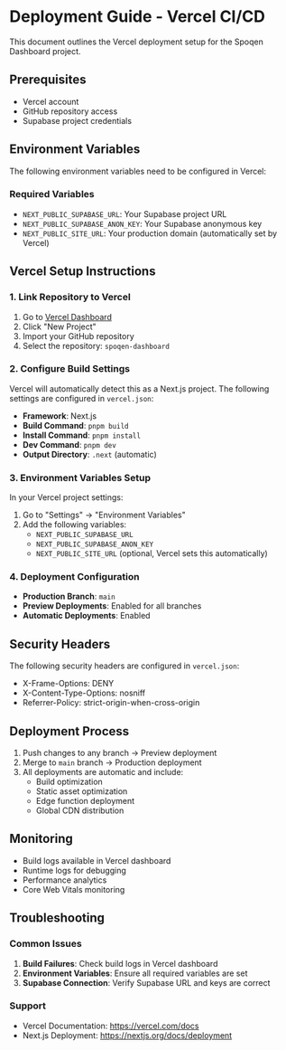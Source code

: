 # Deployment Guide - Vercel CI/CD

This document outlines the Vercel deployment setup for the Spoqen Dashboard project.

## Prerequisites

- Vercel account
- GitHub repository access
- Supabase project credentials

## Environment Variables

The following environment variables need to be configured in Vercel:

### Required Variables
- `NEXT_PUBLIC_SUPABASE_URL`: Your Supabase project URL
- `NEXT_PUBLIC_SUPABASE_ANON_KEY`: Your Supabase anonymous key
- `NEXT_PUBLIC_SITE_URL`: Your production domain (automatically set by Vercel)

## Vercel Setup Instructions

### 1. Link Repository to Vercel

1. Go to [Vercel Dashboard](https://vercel.com/dashboard)
2. Click "New Project"
3. Import your GitHub repository
4. Select the repository: `spoqen-dashboard`

### 2. Configure Build Settings

Vercel will automatically detect this as a Next.js project. The following settings are configured in `vercel.json`:

- **Framework**: Next.js
- **Build Command**: `pnpm build`
- **Install Command**: `pnpm install`
- **Dev Command**: `pnpm dev`
- **Output Directory**: `.next` (automatic)

### 3. Environment Variables Setup

In your Vercel project settings:

1. Go to "Settings" → "Environment Variables"
2. Add the following variables:
   - `NEXT_PUBLIC_SUPABASE_URL`
   - `NEXT_PUBLIC_SUPABASE_ANON_KEY`
   - `NEXT_PUBLIC_SITE_URL` (optional, Vercel sets this automatically)

### 4. Deployment Configuration

- **Production Branch**: `main`
- **Preview Deployments**: Enabled for all branches
- **Automatic Deployments**: Enabled

## Security Headers

The following security headers are configured in `vercel.json`:
- X-Frame-Options: DENY
- X-Content-Type-Options: nosniff
- Referrer-Policy: strict-origin-when-cross-origin

## Deployment Process

1. Push changes to any branch → Preview deployment
2. Merge to `main` branch → Production deployment
3. All deployments are automatic and include:
   - Build optimization
   - Static asset optimization
   - Edge function deployment
   - Global CDN distribution

## Monitoring

- Build logs available in Vercel dashboard
- Runtime logs for debugging
- Performance analytics
- Core Web Vitals monitoring

## Troubleshooting

### Common Issues

1. **Build Failures**: Check build logs in Vercel dashboard
2. **Environment Variables**: Ensure all required variables are set
3. **Supabase Connection**: Verify Supabase URL and keys are correct

### Support

- Vercel Documentation: https://vercel.com/docs
- Next.js Deployment: https://nextjs.org/docs/deployment 